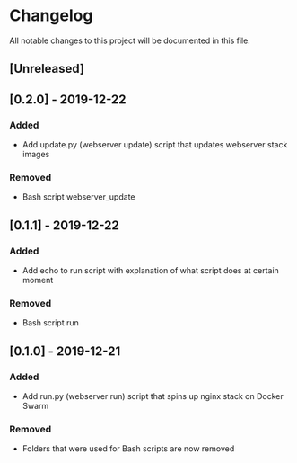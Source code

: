 # Changelog

All notable changes to this project will be documented in this file.

## [Unreleased]

## [0.2.0] - 2019-12-22

### Added

* Add update.py (webserver update) script that updates webserver stack images

### Removed

* Bash script webserver_update

## [0.1.1] - 2019-12-22

### Added

* Add echo to run script with explanation of what script does at certain moment

### Removed

* Bash script run

## [0.1.0] - 2019-12-21

### Added

* Add run.py (webserver run) script that spins up nginx stack on Docker Swarm

### Removed

* Folders that were used for Bash scripts are now removed

